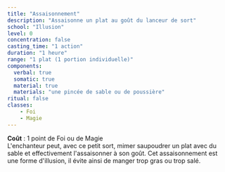 ```yaml
---
title: "Assaisonnement"
description: "Assaisonne un plat au goût du lanceur de sort"
school: "Illusion"
level: 0
concentration: false
casting_time: "1 action"
duration: "1 heure"
range: "1 plat (1 portion individuelle)"
components:
  verbal: true
  somatic: true
  material: true
  materials: "une pincée de sable ou de poussière"
ritual: false
classes:
    - Foi
    - Magie
---
```

**Coût** : 1 point de Foi ou de Magie  
L'enchanteur peut, avec ce petit sort, mimer saupoudrer un plat avec du sable et effectivement l'assaisonner à son goût.
Cet assaisonnement est une forme d'illusion, il évite ainsi de manger trop gras ou trop salé.
